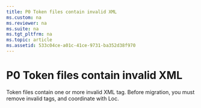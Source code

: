 ```yaml
---
title: P0 Token files contain invalid XML
ms.custom: na
ms.reviewer: na
ms.suite: na
ms.tgt_pltfrm: na
ms.topic: article
ms.assetid: 533c04ce-a01c-41ce-9731-ba352d38f970
---
```

# P0 Token files contain invalid XML
Token files contain one or more invalid XML tag. Before migration, you must remove invalid tags, and  coordinate with Loc.